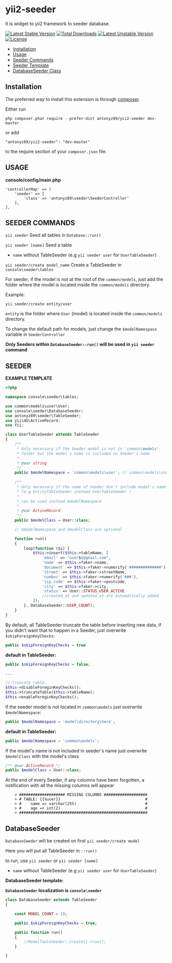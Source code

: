 yii2-seeder
===================

It is widget to yii2 framework to seeder database.

[![Latest Stable Version](https://poser.pugx.org/antonyz89/yii2-seeder/v/stable)](https://packagist.org/packages/antonyz89/yii2-seeder)
[![Total Downloads](https://poser.pugx.org/antonyz89/yii2-seeder/downloads)](https://packagist.org/packages/antonyz89/yii2-seeder)
[![Latest Unstable Version](https://poser.pugx.org/antonyz89/yii2-seeder/v/unstable)](https://packagist.org/packages/antonyz89/yii2-seeder)
[![License](https://poser.pugx.org/antonyz89/yii2-seeder/license)](https://packagist.org/packages/antonyz89/yii2-seeder)

- [Installation](#installation)
- [Usage](#usage)
- [Seeder Commands](#seeder-commands)
- [Seeder Template](#seeder)
- [DatabaseSeeder Class](#databaseseeder)

## Installation

The preferred way to install this extension is through [composer](http://getcomposer.org/download/).

Either run

```
php composer.phar require --prefer-dist antonyz89/yii2-seeder dev-master
```

or add

```
"antonyz89/yii2-seeder": "dev-master"
```

to the require section of your `composer.json` file.

## USAGE

**console/config/main.php**
```
'controllerMap' => [
    'seeder' => [
        'class' => 'antonyz89\seeder\SeederController'
    ],
],
```


## SEEDER COMMANDS

`yii seeder` Seed all tables in `Database::run()`

`yii seeder [name]` Seed a table
- `name` without TableSeeder (e.g `yii seeder user` for `UserTableSeeder`)

`yii seeder/create model_name` Create a TableSeeder in `console\seeder\tables`

For seeder, if the model is not at the root of the `common/models`, just add the folder where the model is located inside the `common/models` directory.

Example:

`yii seeder/create entity/user`

`entity` is the folder where `User` (model) is located inside the `common/models` directory.

To change the default path for models, just change the `$modelNamespace` variable in `SeederController`

**Only Seeders within `DatabaseSeeder::run()` will be used in `yii seeder` command**

## SEEDER
 
**EXAMPLE TEMPLATE**
```php
<?php

namespace console\seeder\tables;

use common\models\user\User;
use console\seeder\DatabaseSeeder;
use antonyz89\seeder\TableSeeder;
use yii\db\ActiveRecord;
use Yii;

class UserTableSeeder extends TableSeeder
{
    /** 
     * Only necessary if the Seeder model is not in 'common\models'
     * folder but the model's name is included on Seeder's name
     * 
     * @var string
     */
    public $modelNamespace = 'common\models\user'; // common\models\user\User
    
    /**
     * Only necessary if the name of Seeder don't include model's name
     * (e.g EntityTableSeeder instead UserTableSeeder )
     * 
     * can be used instead $modelNamespace
     * 
     * @var ActiveRecord
     */
    public $modelClass = User::class; 

    // $modelNamespace and $modelClass are optional

    function run()
    {
        loop(function ($i) {
            $this->insert($this->tableName, [
                'email' => "user$i@gmail.com",
                'name' => $this->faker->name,
                'document' => $this->faker->numerify('##############'),
                'street' => $this->faker->streetName,
                'number' => $this->faker->numerify('###'),
                'zip_code' => $this->faker->postcode,
                'city' => $this->faker->city,
                'status' => User::STATUS_USER_ACTIVE
                //created_at and updated_at are automatically added
            ]);
        }, DatabaseSeeder::USER_COUNT);
    }
}
```

By default, all TableSeeder truncate the table before inserting new data, if you didn't want that to happen in a Seeder, just overwrite `$skipForeignKeyChecks`:

```php
public $skipForeignKeyChecks = true
```


**default in TableSeeder:** 
```php
public $skipForeignKeyChecks = false;

...

// truncate table
$this->disableForeginKeyChecks();
$this->truncateTable($this->tableName);
$this->enableForeginKeyChecks();
```


If the seeder model is not located in `common\models` just overwrite `$modelNamespace`:

```php
public $modelNamespace = 'model\directory\here';
```


**default in TableSeeder:** 
```php
public $modelNamespace = 'common\models';
```

If the model's name is not included in seeder's name just overwrite `$modelClass` with the model's class

```php
/** @var ActiveRecord */
public $modelClass = User::class;
```

At the end of every Seeder, if any columns have been forgotten, a notification with all the missing columns will appear


```console
    > #################### MISSING COLUMNS ###################
    > # TABLE: {{%user}}                                     #
    > #    name => varchar(255)                              #
    > #    age => int(2)                                     #
    > ########################################################
```

## DatabaseSeeder

`DatabaseSeeder` will be created on first `yii seeder/create model`

Here you will put all TableSeeder in `::run()`

to run, use `yii seeder` or `yii seeder [name]`

- `name` without TableSeeder (e.g `yii seeder user` for `UserTableSeeder`)

**DatabaseSeeder template:**

**`DatabaseSeeder` localization is `console\seeder`**
```php
class DatabaseSeeder extends TableSeeder
{

    const MODEL_COUNT = 10;

    public $skipForeignKeyChecks = true;

    public function run()
    {
        //ModelTableSeeder::create()->run();
    }

}
```
